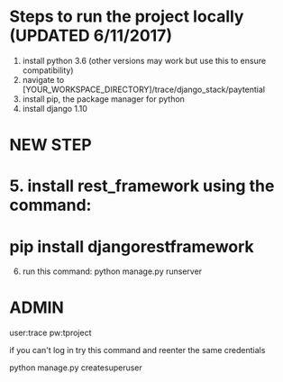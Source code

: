 # Steps to run the project locally (UPDATED 6/11/2017)
1. install python 3.6 (other versions may work but use this to ensure compatibility)
2. navigate to [YOUR_WORKSPACE_DIRECTORY]/trace/django_stack/paytential
3. install pip, the package manager for python
4. install django 1.10
# NEW STEP
# 5. install rest_framework using the command:
#  pip install djangorestframework
6. run this command: python manage.py runserver

# ADMIN
user:trace
pw:tproject


if you can't log in try this command and reenter the same credentials

python manage.py createsuperuser
